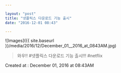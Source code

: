 ```yaml
---

layout: "post"  
title: "넷플릭스 다운로드 기능 출시"  
date: "2016-12-01 08:43"

---
```


![Images]({{ site.baseurl }}/media/2016/12/December_01__2016_at_0843AM.jpg)

> 와우!! #넷플릭스 다운로드 기능 출시!!! #netflix

Created at : December 01, 2016 at 08:43AM

